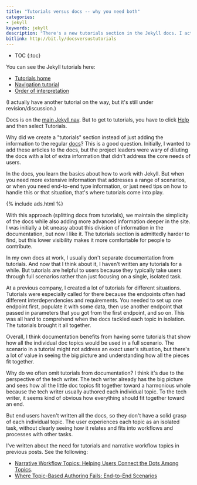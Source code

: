 ```yaml
---
title: "Tutorials versus docs -- why you need both"
categories:
- jekyll
keywords: jekyll
description: "There's a new tutorials section in the Jekyll docs. I actually added this new section and contributed a couple of tutorials there. I initially did this because I wanted to become more familiar with github workflows with open source projects, but I also just like playing around with Jekyll. In adding tutorials, we decided to distinguish tutorials from docs on the site. This division between tutorials and documentation is an interesting one. Most documentation could benefit from including more tutorials because tutorials help connect the dots in how you use the various doc topics together."
bitlink: http://bit.ly/docsversustutorials
---
```


* TOC
{:toc}

You can see the Jekyll tutorials here:

* [Tutorials home](http://jekyllrb.com/tutorials/home/)
* [Navigation tutorial](http://jekyllrb.com/tutorials/navigation/)
* [Order of interpretation](http://jekyllrb.com/tutorials/orderofinterpretation/)

(I actually have another tutorial on the way, but it's still under revision/discussion.)

Docs is on the [main Jekyll nav](http://jekyllrb.com/). But to get to tutorials, you have to click [Help](http://jekyllrb.com/help/) and then select Tutorials.

Why did we create a "tutorials" section instead of just adding the information to the regular [docs](http://jekyllrb.com/docs/home/)? This is a good question. Initially, I wanted to add these articles to the docs, but the project leaders were wary of diluting the docs with a lot of extra information that didn't address the core needs of users.

In the docs, you learn the basics about how to work with Jekyll. But when you need more extensive information that addresses a range of scenarios, or when you need end-to-end type information, or just need tips on how to handle this or that situation, that's where tutorials come into play.

{% include ads.html %}

With this approach (splitting docs from tutorials), we maintain the simplicity of the docs while also adding more advanced information deeper in the site. I was initially a bit uneasy about this division of information in the documentation, but now I like it. The tutorials section is admittedly harder to find, but this lower visibility makes it more comfortable for people to contribute.

In my own docs at work, I usually don't separate documentation from tutorials. And now that I think about it, I haven't written any tutorials for a while. But tutorials are helpful to users because they typically take users through full scenarios rather than just focusing on a single, isolated task.

At a previous company, I created a lot of tutorials for different situations. Tutorials were especially called for there because the endpoints often had different interdependencies and requirements. You needed to set up one endpoint first, populate it with some data, then use another endpoint that passed in parameters that you got from the first endpoint, and so on. This was all hard to comprehend when the docs tackled each topic in isolation. The tutorials brought it all together.

Overall, I think documentation benefits from having some tutorials that show how all the individual doc topics would be used in a full scenario. The scenario in a tutorial might not address an exact user's situation, but there's a lot of value in seeing the big picture and understanding how all the pieces fit together.

Why do we often omit tutorials from documentation? I think it's due to the perspective of the tech writer. The tech writer already has the big picture and sees how all the little doc topics fit together toward a harmonious whole because the tech writer usually authored each individual topic. To the tech writer, it seems kind of obvious how everything should fit together toward an end.

But end users haven't written all the docs, so they don't have a solid grasp of each individual topic. The user experiences each topic as an isolated task, without clearly seeing how it relates and fits into workflows and processes with other tasks.

I've written about the need for tutorials and narrative workflow topics in previous posts. See the following:

* [Narrative Workflow Topics: Helping Users Connect the Dots Among Topics](/2013/09/12/narrative-workflow-topics-helping-users-connect-the-dots-among-topics/).
* [Where Topic-Based Authoring Fails: End-to-End Scenarios](/2011/05/25/where-topic-based-authoring-fails/)

